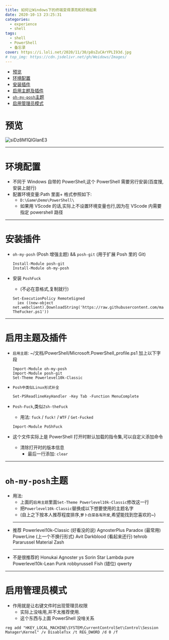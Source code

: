 ```yaml
---
title: 如何让Windows下的终端变得漂亮和好用起来
date: 2020-10-13 23:25:31
categories:
  - experience
  - shell
tags:
  - shell
  - PowerShell
  - 备忘录
cover: https://i.loli.net/2020/11/30/p8sZuCArYPLI93d.jpg
# top_img: https://cdn.jsdelivr.net/gh/Weidows/Images/
---
```


<!--
 * @Author: Weidows
 * @LastEditors: Weidows
 * @LastEditTime: 2021-02-13 17:00:14
 * @FilePath: \Weidowsd:\Game\Github\Blog-private\source\_posts\experience\shell\pwsh.md
-->

- [预览](#预览)
- [环境配置](#环境配置)
- [安装插件](#安装插件)
- [启用主题及插件](#启用主题及插件)
- [`oh-my-posh`主题](#oh-my-posh主题)
- [启用管理员模式](#启用管理员模式)

# 预览

![siDz8M1QlGIanE3](https://i.loli.net/2020/11/30/L26PcmM3KnW9YfT.jpg)

---

# 环境配置

- 不同于 Windows 自带的 PowerShell,这个 PowerShell 需要另行安装(百度搜,安装上就行)
- 配置环境变量:Path 里面+ 格式参照如下:
  - `D:\Game\Demo\PowerShell\`
  - 如果用 VScode 的话,实际上不设置环境变量也行,因为在 VScode 内需要指定 powershell 路径

---

# 安装插件

- `oh-my-posh` (Posh 增强主题) && `posh-git` (用于扩展 Posh 里的 Git)

  ```
  Install-Module posh-git
  Install-Module oh-my-posh
  ```

- 安装 `PoshFuck`

  - (不必在意格式,复制就行)

  ```
  Set-ExecutionPolicy RemoteSigned
    iex ((new-object net.webclient).DownloadString('https://raw.githubusercontent.com/mattparkes/PoShFuck/master/Install-TheFucker.ps1'))
  ```

---

# 启用主题及插件

- `启用主题`: ~/文档/PowerShell/Microsoft.PowerShell_profile.ps1 加上以下字段

  ```
  Import-Module oh-my-posh
  Import-Module posh-git
  Set-Theme Powerlevel10k-Classic
  ```

- `Posh中类似Linux形式补全`

  ```
  Set-PSReadlineKeyHandler -Key Tab -Function MenuComplete
  ```

- `Posh-Fuck`,类似`Zsh-theFuck`

  - 用法: `fuck` / `fuck!` / `WTF` / `Get-Fucked`

  ```
  Import-Module PoShFuck
  ```

- 这个文件实际上是 PowerShell 打开时默认加载的指令集,可以自定义添加命令
  - 清除打开时的版本信息
    - 最后一行添加: `clear`

---

# `oh-my-posh`主题

- 用法:
  - 上面的`启用主题`里面`Set-Theme Powerlevel10k-Classic`修改这一行
  - 把`Powerlevel10k-Classic`替换成以下想要使用的主题名字
  - (自上之下按本人推荐程度排序,`萝卜白菜各有所爱`,希望能找到您喜欢的~)
  ***
- 推荐
  Powerlevel10k-Classic (好看没的说)
  AgnosterPlus
  Paradox (最常用)
  PowerLine (上一个不换行形式)
  Avit
  Darkblood (看起来还行)
  tehrob
  Pararussel
  Material
  Zash
  ***
- 不是很推荐的
  Honukai
  Agnoster
  ys
  Sorin
  Star
  Lambda
  pure
  Powerlevel10k-Lean
  Punk
  robbyrussell
  Fish (错位)
  qwerty

---

# 启用管理员模式

- 作用就是让右键文件时出现管理员权限
  - 实际上没啥用,并不太推荐使用.
  - 这个东西与上面 PowerShell 没啥关系

```
reg add "HKEY_LOCAL_MACHINE\SYSTEM\CurrentControlSet\Control\Session Manager\Kernel" /v DisableTsx /t REG_DWORD /d 0 /f
```
